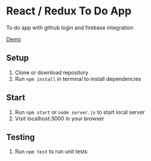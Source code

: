 React / Redux To Do App
=======================

To do app with github login and firebase integration

[Demo](https://henroben.github.io/ReduxReactToDoApp/)

Setup
-----
1. Clone or download repository
2. Run `npm install` in terminal to install dependencies

Start
-----
1. Run `npm start` or `node server.js` to start local server
2. Visit localhost:3000 in your browser

Testing
-------
1. Run `npm test` to run unit tests